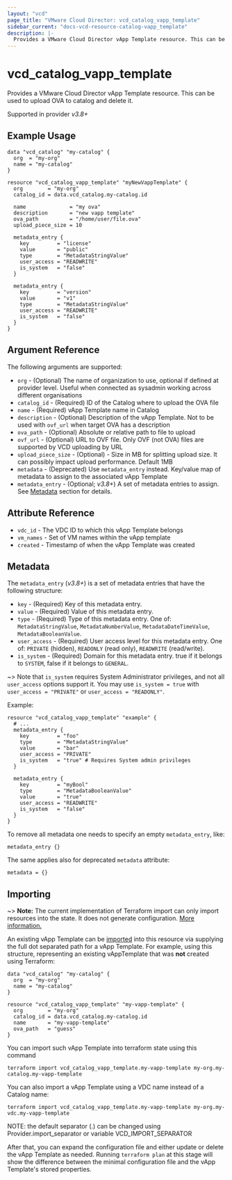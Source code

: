 ```yaml
---
layout: "vcd"
page_title: "VMware Cloud Director: vcd_catalog_vapp_template"
sidebar_current: "docs-vcd-resource-catalog-vapp_template"
description: |-
  Provides a VMware Cloud Director vApp Template resource. This can be used to upload and delete OVA files inside a catalog.
---
```


# vcd\_catalog\_vapp\_template

Provides a VMware Cloud Director vApp Template resource. This can be used to upload OVA to catalog and delete it.

Supported in provider *v3.8+*

## Example Usage

```hcl
data "vcd_catalog" "my-catalog" {
  org  = "my-org"
  name = "my-catalog"
}

resource "vcd_catalog_vapp_template" "myNewVappTemplate" {
  org        = "my-org"
  catalog_id = data.vcd_catalog.my-catalog.id

  name              = "my ova"
  description       = "new vapp template"
  ova_path          = "/home/user/file.ova"
  upload_piece_size = 10

  metadata_entry {
    key         = "license"
    value       = "public"
    type        = "MetadataStringValue"
    user_access = "READWRITE"
    is_system   = "false"
  }

  metadata_entry {
    key         = "version"
    value       = "v1"
    type        = "MetadataStringValue"
    user_access = "READWRITE"
    is_system   = "false"
  }
}
```

## Argument Reference

The following arguments are supported:

* `org` - (Optional) The name of organization to use, optional if defined at provider level. Useful when connected as sysadmin working across different organisations
* `catalog_id` - (Required) ID of the Catalog where to upload the OVA file
* `name` - (Required) vApp Template name in Catalog
* `description` - (Optional) Description of the vApp Template. Not to be used with `ovf_url` when target OVA has a description
* `ova_path` - (Optional) Absolute or relative path to file to upload
* `ovf_url` - (Optional) URL to OVF file. Only OVF (not OVA) files are supported by VCD uploading by URL
* `upload_piece_size` - (Optional) - Size in MB for splitting upload size. It can possibly impact upload performance. Default 1MB
* `metadata` -  (Deprecated) Use `metadata_entry` instead. Key/value map of metadata to assign to the associated vApp Template
* `metadata_entry` - (Optional; *v3.8+*) A set of metadata entries to assign. See [Metadata](#metadata) section for details.

## Attribute Reference

* `vdc_id` - The VDC ID to which this vApp Template belongs
* `vm_names` - Set of VM names within the vApp template
* `created` - Timestamp of when the vApp Template was created

<a id="metadata"></a>
## Metadata

The `metadata_entry` (*v3.8+*) is a set of metadata entries that have the following structure:

* `key` - (Required) Key of this metadata entry.
* `value` - (Required) Value of this metadata entry.
* `type` - (Required) Type of this metadata entry. One of: `MetadataStringValue`, `MetadataNumberValue`, `MetadataDateTimeValue`, `MetadataBooleanValue`.
* `user_access` - (Required) User access level for this metadata entry. One of: `PRIVATE` (hidden), `READONLY` (read only), `READWRITE` (read/write).
* `is_system` - (Required) Domain for this metadata entry. true if it belongs to `SYSTEM`, false if it belongs to `GENERAL`.

~> Note that `is_system` requires System Administrator privileges, and not all `user_access` options support it.
   You may use `is_system = true` with `user_access = "PRIVATE"` or `user_access = "READONLY"`.

Example:

```hcl
resource "vcd_catalog_vapp_template" "example" {
  # ...
  metadata_entry {
    key         = "foo"
    type        = "MetadataStringValue"
    value       = "bar"
    user_access = "PRIVATE"
    is_system   = "true" # Requires System admin privileges
  }

  metadata_entry {
    key         = "myBool"
    type        = "MetadataBooleanValue"
    value       = "true"
    user_access = "READWRITE"
    is_system   = "false"
  }
}
```

To remove all metadata one needs to specify an empty `metadata_entry`, like:

```
metadata_entry {}
```

The same applies also for deprecated `metadata` attribute:

```
metadata = {}
```

## Importing

~> **Note:** The current implementation of Terraform import can only import resources into the state. It does not generate
configuration. [More information.][docs-import]

An existing vApp Template can be [imported][docs-import] into this resource via supplying the full dot separated path for a
vApp Template. For example, using this structure, representing an existing vAppTemplate that was **not** created using Terraform:

```hcl
data "vcd_catalog" "my-catalog" {
  org  = "my-org"
  name = "my-catalog"
}

resource "vcd_catalog_vapp_template" "my-vapp-template" {
  org        = "my-org"
  catalog_id = data.vcd_catalog.my-catalog.id
  name       = "my-vapp-template"
  ova_path   = "guess"
}
```

You can import such vApp Template into terraform state using this command

```
terraform import vcd_catalog_vapp_template.my-vapp-template my-org.my-catalog.my-vapp-template
```

You can also import a vApp Template using a VDC name instead of a Catalog name:

```
terraform import vcd_catalog_vapp_template.my-vapp-template my-org.my-vdc.my-vapp-template
```


NOTE: the default separator (.) can be changed using Provider.import_separator or variable VCD_IMPORT_SEPARATOR

[docs-import]:https://www.terraform.io/docs/import/

After that, you can expand the configuration file and either update or delete the vApp Template as needed. Running `terraform plan`
at this stage will show the difference between the minimal configuration file and the vApp Template's stored properties.

